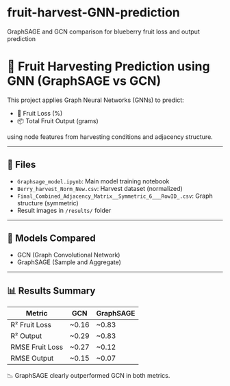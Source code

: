 # fruit-harvest-GNN-prediction
GraphSAGE and GCN comparison for blueberry fruit loss and output prediction
# 🧠 Fruit Harvesting Prediction using GNN (GraphSAGE vs GCN)

This project applies Graph Neural Networks (GNNs) to predict:
- 🍇 Fruit Loss (%)
- 📦 Total Fruit Output (grams)

using node features from harvesting conditions and adjacency structure.

---

## 📁 Files
- `Graphsage_model.ipynb`: Main model training notebook
- `Berry_harvest_Norm_New.csv`: Harvest dataset (normalized)
- `Final_Combined_Adjacency_Matrix__Symmetric_6___RowID_.csv`: Graph structure (symmetric)
- Result images in `/results/` folder

---

## 🧪 Models Compared
- GCN (Graph Convolutional Network)
- GraphSAGE (Sample and Aggregate)

---

## 📊 Results Summary

| Metric         | GCN        | GraphSAGE   |
|----------------|------------|-------------|
| R² Fruit Loss  | ~0.16      | ~0.83       |
| R² Output      | ~0.29      | ~0.83       |
| RMSE Fruit Loss| ~0.27      | ~0.12       |
| RMSE Output    | ~0.15      | ~0.07       |

📉 GraphSAGE clearly outperformed GCN in both metrics.

